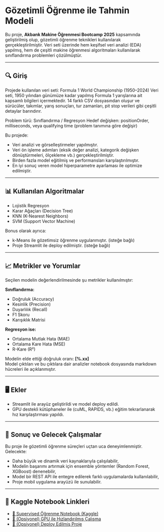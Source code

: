 # Gözetimli Öğrenme ile Tahmin Modeli

Bu proje, **Akbank Makine Öğrenmesi Bootcamp 2025** kapsamında geliştirilmiş olup, gözetimli öğrenme teknikleri kullanılarak gerçekleştirilmiştir. Veri seti üzerinde hem keşifsel veri analizi (EDA) yapılmış, hem de çeşitli makine öğrenmesi algoritmaları kullanılarak sınıflandırma problemleri çözülmüştür.

---

## 🔍 Giriş

Projede kullanılan veri seti: Formula 1 World Championship (1950–2024)
Veri seti, 1950 yılından günümüze kadar yapılmış Formula 1 yarışlarına ait kapsamlı bilgileri içermektedir. 14 farklı CSV dosyasından oluşur ve sürücüler, takımlar, yarış sonuçları, tur zamanları, pit stop verileri gibi çeşitli detaylar barındırır.

Problem türü: Sınıflandırma / Regresyon
Hedef değişken: positionOrder, milliseconds, veya qualifying time (problem tanımına göre değişir)

Bu projede:
- Veri analizi ve görselleştirmeler yapılmıştır.
- Veri ön işleme adımları (eksik değer analizi, kategorik değişken dönüştürmeleri, ölçekleme vb.) gerçekleştirilmiştir.
- Birden fazla model eğitilmiş ve performansları karşılaştırılmıştır.
- En iyi sonuç veren model hiperparametre ayarlaması ile optimize edilmiştir.

---

## 📊 Kullanılan Algoritmalar

- Lojistik Regresyon
- Karar Ağaçları (Decision Tree)
- KNN (K-Nearest Neighbors)
- SVM (Support Vector Machine)

Bonus olarak ayrıca:
- k-Means ile gözetimsiz öğrenme uygulanmıştır. (isteğe bağlı)
- Proje Streamlit ile deploy edilmiştir. (isteğe bağlı)

---

## 📈 Metrikler ve Yorumlar

Seçilen modelin değerlendirilmesinde şu metrikler kullanılmıştır:

**Sınıflandırma:**
- Doğruluk (Accuracy)
- Kesinlik (Precision)
- Duyarlılık (Recall)
- F1 Skoru
- Karışıklık Matrisi

**Regresyon ise:**
- Ortalama Mutlak Hata (MAE)
- Ortalama Kare Hata (MSE)
- R-Kare (R²)

Modelin elde ettiği doğruluk oranı: **[%.xx]**  
Model çıktıları ve bu çıktılara dair analizler notebook dosyasında markdown hücreleri ile açıklanmıştır.

---

## 🖥️ Ekler

- Streamlit ile arayüz geliştirildi ve model deploy edildi.
- GPU destekli kütüphaneler ile (cuML, RAPIDS, vb.) eğitim tekrarlanarak hız karşılaştırması yapıldı.

---

## 🎯 Sonuç ve Gelecek Çalışmalar

Bu proje ile gözetimli öğrenme süreçleri uçtan uca deneyimlenmiştir. Gelecekte:

- Daha büyük ve dinamik veri kaynaklarıyla çalışılabilir,
- Modelin başarımı artırmak için ensemble yöntemler (Random Forest, XGBoost) denenebilir,
- Model bir REST API ile entegre edilerek farklı uygulamalarda kullanılabilir,
- Proje mobil uygulama arayüzü ile sunulabilir.

---

## 🔗 Kaggle Notebook Linkleri

- [📌 Supervised Öğrenme Notebook (Kaggle)](https://www.kaggle.com/code/kullaniciadi/notebook-adresiniz)
- [📌 (Opsiyonel) GPU ile Hızlandırılmış Çalışma](https://www.kaggle.com/code/kullaniciadi/gpu-ile-ml)
- [📌 (Opsiyonel) Deploy Edilmiş Proje](https://github.com/kullaniciadi/proje-linki)

